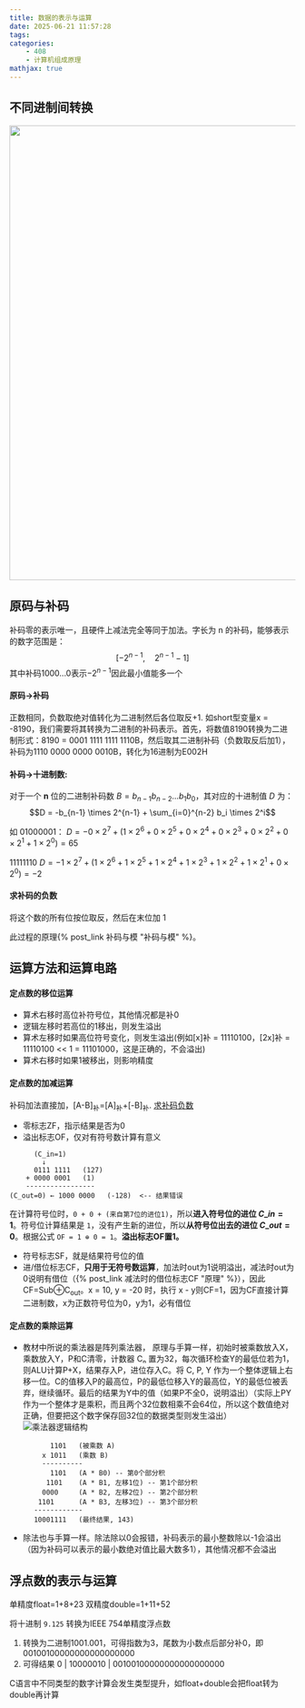 ```yaml
---
title: 数据的表示与运算
date: 2025-06-21 11:57:28
tags:
categories:
    - 408
    - 计算机组成原理
mathjax: true
---
```


## 不同进制间转换
<img src="https://res.cloudinary.com/dkdhhe5fc/image/upload/v1750481280/09b433103c054cf89fef8288781c16ea_msjbm1.jpg" style="height: 800px;" loading="lazy">

## 原码与补码
补码零的表示唯一，且硬件上减法完全等同于加法。字长为 n 的补码，能够表示的数字范围是：
$$[-2^{n-1}, \quad 2^{n-1} - 1]$$
其中补码1000...0表示$-2^{n-1}$因此最小值能多一个

#### 原码->补码
正数相同，负数取绝对值转化为二进制然后各位取反+1.
如short型变量x = -8190，我们需要将其转换为二进制的补码表示。首先，将数值8190转换为二进制形式：8190 = 0001 1111 1111 1110B，然后取其二进制补码（负数取反后加1），补码为1110 0000 0000 0010B，转化为16进制为E002H

#### 补码->十进制数:
对于一个 **n** 位的二进制补码数 $B = b_{n-1}b_{n-2}...b_1b_0$，其对应的十进制值 $D$ 为：
$$D = -b_{n-1} \times 2^{n-1} + \sum_{i=0}^{n-2} b_i \times 2^i$$

如 01000001：
$D = -0 \times 2^7 + (1 \times 2^6 + 0 \times 2^5 + 0 \times 2^4 + 0 \times 2^3 + 0 \times 2^2 + 0 \times 2^1 + 1 \times 2^0)=65$

11111110
$D = -1 \times 2^7 + (1 \times 2^6 + 1 \times 2^5 + 1 \times 2^4 + 1 \times 2^3 + 1 \times 2^2 + 1 \times 2^1 + 0 \times 2^0)=-2$

#### 求补码的负数
将这个数的所有位按位取反，然后在末位加 1

此过程的原理{% post_link 补码与模 "补码与模" %}。


## 运算方法和运算电路
#### 定点数的移位运算
- 算术右移时高位补符号位，其他情况都是补0
- 逻辑左移时若高位的1移出，则发生溢出
- 算术左移时如果高位符号变化，则发生溢出(例如[x]补 = 11110100，[2x]补 = 11110100 << 1 = 11101000，这是正确的，不会溢出)
- 算术右移时如果1被移出，则影响精度

#### 定点数的加减运算
补码加法直接加，[A-B]<sub>补</sub>=[A]<sub>补</sub>+[-B]<sub>补</sub>. [求补码负数](#求补码的负数)
- 零标志ZF，指示结果是否为0
- 溢出标志OF，仅对有符号数计算有意义
```
      (C_in=1)
        ↓
      0111 1111   (127)
    + 0000 0001   (1)
    -----------------
(C_out=0) ← 1000 0000   (-128)  <-- 结果错误
```
在计算符号位时，`0 + 0 + (来自第7位的进位1)`，所以**进入符号位的进位 $C\_{in} = 1$**。符号位计算结果是 `1`，没有产生新的进位，所以**从符号位出去的进位 $C\_{out} = 0$**。根据公式 `OF = 1 ⊕ 0 = 1`。**溢出标志OF置1。**
- 符号标志SF，就是结果符号位的值
- 进/借位标志CF，**只用于无符号数运算**，加法时out为1说明溢出，减法时out为0说明有借位（{% post_link 减法时的借位标志CF "原理" %}），因此CF=Sub⊕C<sub>out</sub>。x = 10, y = -20 时，执行 x - y则CF=1，因为CF直接计算二进制数，x为正数符号位为0，y为1，必有借位

#### 定点数的乘除运算
- 教材中所说的乘法器是阵列乘法器， 原理与手算一样，初始时被乘数放入X，乘数放入Y，P和C清零，计数器 Cₙ 置为32，每次循环检查Y的最低位若为1，则ALU计算P+X，结果存入P，进位存入C。将 C, P, Y 作为一个整体逻辑上右移一位。C的值移入P的最高位，P的最低位移入Y的最高位，Y的最低位被丢弃，继续循环。最后的结果为Y中的值（如果P不全0，说明溢出）（实际上PY作为一个整体才是乘积，而且两个32位数相乘不会64位，所以这个数值绝对正确，但要把这个数字保存回32位的数据类型则发生溢出）
![乘法器逻辑结构](https://res.cloudinary.com/dkdhhe5fc/image/upload/v1750497497/faceb3a7897a4d8683493a01631150a2_h3yaou.png)
```
          1101   (被乘数 A)
        x 1011   (乘数 B)
        ----------
          1101   (A * B0) -- 第0个部分积
         1101    (A * B1, 左移1位) -- 第1个部分积
        0000     (A * B2, 左移2位) -- 第2个部分积
       1101      (A * B3, 左移3位) -- 第3个部分积
      ------------
      10001111   (最终结果, 143)
```
- 除法也与手算一样。除法除以0会报错，补码表示的最小整数除以-1会溢出（因为补码可以表示的最小数绝对值比最大数多1），其他情况都不会溢出



## 浮点数的表示与运算
单精度float=1+8+23  双精度double=1+11+52

将十进制 `9.125` 转换为IEEE 754单精度浮点数
1. 转换为二进制1001.001，可得指数为3，尾数为小数点后部分补0，即00100100000000000000000
2. 可得结果 0 | 10000010 | 00100100000000000000000


C语言中不同类型的数字计算会发生类型提升，如float+double会把float转为double再计算